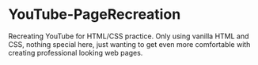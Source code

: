 # YouTube-PageRecreation
Recreating YouTube for HTML/CSS practice. Only using vanilla HTML and CSS, nothing special here, just wanting to get even more comfortable with creating professional looking web pages.

